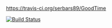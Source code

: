 
https://travis-ci.org/serbars89/GoodTime

[![Build Status](https://travis-ci.org/serbars89/GoodTime.svg?branch=master)](https://travis-ci.org/serbars89/GoodTime)
